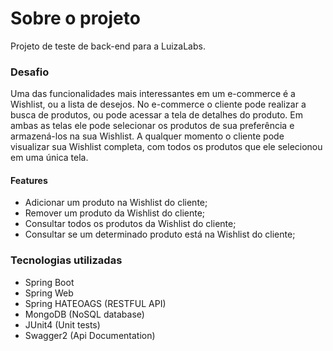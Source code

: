 # Sobre o projeto

Projeto de teste de back-end para a LuizaLabs.

### Desafio

Uma das funcionalidades mais interessantes em um e-commerce é a Wishlist, ou a lista de desejos. No e-commerce o cliente pode realizar a busca de produtos, ou pode acessar a tela de detalhes do produto. Em ambas as telas ele pode selecionar os produtos de sua preferência e armazená-los na sua Wishlist. A qualquer momento o cliente pode visualizar sua Wishlist completa, com todos os produtos que ele selecionou em uma única tela.

#### Features

- Adicionar um produto na Wishlist do cliente;
- Remover um produto da Wishlist do cliente;
- Consultar todos os produtos da Wishlist do cliente;
- Consultar se um determinado produto está na Wishlist do
  cliente;

### Tecnologias utilizadas

- Spring Boot
- Spring Web
- Spring HATEOAGS (RESTFUL API)
- MongoDB (NoSQL database)
- JUnit4  (Unit tests)
- Swagger2 (Api Documentation)



